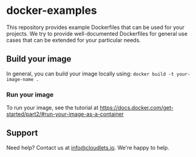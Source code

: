 # docker-examples
This repository provides example Dockerfiles that can be used for your projects. We try to provide well-documented Dockerfiles for general use cases that can be extended for your particular needs. 

## Build your image ##
In general, you can build your image locally using:
```docker build -t your-image-name .```

### Run your image ###
To run your image, see the tutorial at https://docs.docker.com/get-started/part2/#run-your-image-as-a-container  

## Support ##
Need help? Contact us at info@cloudlets.io. We're happy to help.